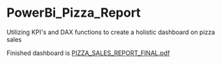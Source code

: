 # PowerBi_Pizza_Report
Utilizing KPI's and DAX functions to create a holistic dashboard on pizza sales

Finished dashboard is [PIZZA_SALES_REPORT_FINAL.pdf](https://github.com/Rxbrooks15/PowerBi_Pizza_Report/files/14330395/PIZZA_SALES_REPORT_FINAL.pdf)

